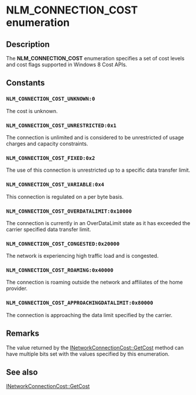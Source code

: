 # NLM_CONNECTION_COST enumeration

## Description

The **NLM_CONNECTION_COST** enumeration specifies a set of cost levels and cost flags supported in Windows 8 Cost APIs.

## Constants

### `NLM_CONNECTION_COST_UNKNOWN:0`

The cost is unknown.

### `NLM_CONNECTION_COST_UNRESTRICTED:0x1`

The connection is unlimited and is considered to be unrestricted of usage charges and capacity constraints.

### `NLM_CONNECTION_COST_FIXED:0x2`

The use of this connection is unrestricted up to a specific data transfer limit.

### `NLM_CONNECTION_COST_VARIABLE:0x4`

This connection is regulated on a per byte basis.

### `NLM_CONNECTION_COST_OVERDATALIMIT:0x10000`

The connection is currently in an OverDataLimit state as it has exceeded the carrier specified data transfer limit.

### `NLM_CONNECTION_COST_CONGESTED:0x20000`

The network is experiencing high traffic load and is congested.

### `NLM_CONNECTION_COST_ROAMING:0x40000`

The connection is roaming outside the network and affiliates of the home provider.

### `NLM_CONNECTION_COST_APPROACHINGDATALIMIT:0x80000`

The connection is approaching the data limit specified by the carrier.

## Remarks

The value returned by the [INetworkConnectionCost::GetCost](https://learn.microsoft.com/windows/desktop/api/netlistmgr/nf-netlistmgr-inetworkconnectioncost-getcost) method can have multiple bits set with the values specified by this enumeration.

## See also

[INetworkConnectionCost::GetCost](https://learn.microsoft.com/windows/desktop/api/netlistmgr/nf-netlistmgr-inetworkconnectioncost-getcost)
